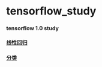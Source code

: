 # tensorflow_study
#### tensorflow 1.0 study
#### [线性回归](https://github.com/Oscarjia/tensorflow_study/blob/master/Linner_regression.md)
#### [分类](https://github.com/Oscarjia/tensorflow_study/blob/master/classifier.md)
